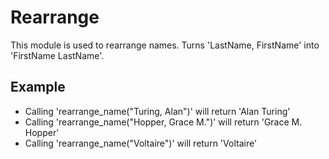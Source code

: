 Rearrange
=========

This module is used to rearrange names.
Turns 'LastName, FirstName' into 'FirstName LastName'.

## Example

 * Calling 'rearrange_name("Turing, Alan")' will return 'Alan Turing'
 * Calling 'rearrange_name("Hopper, Grace M.")' will return 'Grace M. Hopper'
 * Calling 'rearrange_name("Voltaire")' will return 'Voltaire'
